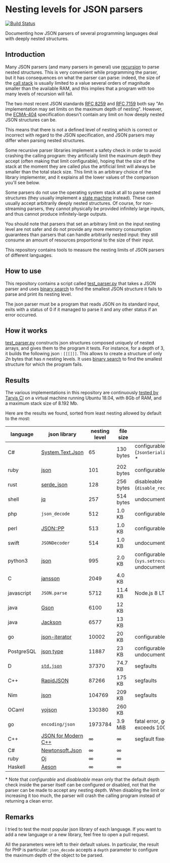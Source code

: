 # Nesting levels for JSON parsers
[![Build Status](https://travis-ci.org/lovasoa/bad_json_parsers.svg?branch=master)](https://travis-ci.org/lovasoa/bad_json_parsers)

Documenting how JSON parsers of several programming languages deal with deeply nested structures.

## Introduction

Many JSON parsers (and many parsers in general) use [recursion](https://en.wikipedia.org/wiki/Recursion_(computer_science))
to parse nested structures.
This is very convenient while programming the parser, but it has consequences on what the parser can parse:
indeed, the size of the [call stack](https://en.wikipedia.org/wiki/Call_stack) is usually limited to a value several orders of magnitude smaller
than the available RAM, and this implies that a program with too many levels of recursion will fail.

The two most recent JSON standards [RFC 8259](https://tools.ietf.org/html/rfc8259) and [RFC 7159](https://tools.ietf.org/html/rfc7159) both say "An implementation may set limits on the maximum depth of nesting". 
However, the [ECMA-404](http://www.ecma-international.org/publications/files/ECMA-ST/ECMA-404.pdf) specification
doesn't contain any limit on how deeply nested JSON structures can be. 

This means that there is not a defined level of nesting which is correct or incorrect with regard to the JSON specification, and JSON parsers may differ when parsing nested structures.

Some recursive parser libraries implement a safety check in order to avoid crashing the calling program:
they artificially limit the maximum depth they accept (often making that limit configurable),
hoping that the size of the stack at the moment they are called plus the artificial limit will always be smaller than the total stack size.
This limit is an arbitrary choice of the library implementer, and it explains all the lower values of the comparison you'll see below.

Some parsers do not use the operating system stack at all to parse nested structures
(they usually implement a [state machine](https://en.wikipedia.org/wiki/Finite-state_machine) instead).
These can usually accept arbitrarily deeply nested structures.
Of course, for non-streaming parsers, they cannot physically be provided infinitely large inputs,
and thus cannot produce infinitely-large outputs.

You should note that parsers that set an arbitrary limit on the input nesting level are not safer
and do not provide any more memory consumption guarantees than parsers that can handle arbitrarily nested input:
they still consume an amount of resources proportional to the size of their input. 

This repository contains tools to measure the nesting limits of JSON parsers of different languages.

## How to use

This repository contains a script called [test_parser.py](test_parser.py)
that takes a JSON parser and uses [binary search](https://en.wikipedia.org/wiki/Binary_search_algorithm)
to find the smallest JSON structure it fails to parse and print its nesting level.

The json parser must be a program that reads JSON on its standard input,
exits with a status of 0 if it managed to parse it and any other status if an error occurred.

## How it works

[test_parser.py](test_parser.py) constructs json structures composed uniquely of nested arrays,
and gives them to the program it tests.
For instance, for a depth of 3, it builds the following json : `[[[]]]`.
This allows to create a structure of only *2n* bytes that has *n* nesting levels.
It uses [binary search](https://en.wikipedia.org/wiki/Binary_search_algorithm)
to find the smallest structure for which the program fails.

## Results

The various implementations in this repository are continuously
[tested by Tarvis CI](https://travis-ci.org/lovasoa/bad_json_parsers)
on a virtual machine running Ubuntu 18.04, with 8Gb of RAM,
and a maximum stack size of 8.192 Mb.

Here are the results we found, sorted from least nesting allowed by default to the most:

language        | json library                                                | nesting level | file size     | notes                         |
----------------| ----------------------------------------------------------- | ------------- | ------------- | ----
C#              | [System.Text.Json](https://docs.microsoft.com/en-us/dotnet/api/system.text.json) | 65 | 130 bytes | configurable (`JsonSerializerOptions.MaxDepth`) *
ruby            | [json](https://rubygems.org/gems/json/versions/1.8.3)       | 101           | 202 bytes     | configurable (`:max_nesting`) *
rust            | [serde\_json](https://docs.serde.rs/serde_json/)            | 128           | 256 bytes     | disableable (`disable_recursion_limit`) *
shell           | [jq](https://stedolan.github.io/jq/)                        | 257           | 514 bytes     | undocumented
php             | `json_decode`                                               | 512           | 1.0 KB    | configurable (`$depth`) *
perl            | [JSON::PP](https://perldoc.perl.org/JSON/PP.html)           | 513           | 1.0 KB    | configurable (`max_depth`) *
swift           | `JSONDecoder`                                               | 514           | 1.0 KB        | undocumented
python3         | [json](https://docs.python.org/3/library/json.html)         | 995           | 2.0 KB        | configurable (`sys.setrecursionlimit`) \*, undocumented
C               | [jansson](https://jansson.readthedocs.io/)                  | 2049          | 4.0 KB        |
javascript      | `JSON.parse`                                                | 5712          | 11.4 KB       | Node.js 8 LTS
java            | [Gson](https://github.com/google/gson)                      | 6100          | 12   KB       |
java            | [Jackson](https://github.com/FasterXML/jackson-core)        | 6577          | 13   KB       |
go              | [json-iterator](https://github.com/json-iterator/go)        | 10002         | 20   KB       | configurable (`Config.MaxDepth`) \*
PostgreSQL      | [json type](//postgresql.org/docs/10/datatype-json.html)    | 11887         | 23   KB       | configurable (`max_stack_depth`), undocumented
D               | [`std.json`](https://dlang.org/phobos/std_json.html)        | 37370         | 74.7 KB       | segfaults
C++             | [RapidJSON](http://rapidjson.org/)                          | 87266         | 175 KB        | segfaults
Nim             | [json](https://nim-lang.org/docs/json.html)                 | 104769        | 209 KB        | segfaults
OCaml           | [yojson](https://github.com/ocaml-community/yojson)         | 130380        | 260 KB        |
go              | `encoding/json`                                             | 1973784       | 3.9 MiB       | fatal error, goroutine stack exceeds 1000000000-byte limit
C++             | [JSON for Modern C++](https://github.com/nlohmann/json)     | ∞             | ∞             | segfault fixed in v3.7.2
C#              | [Newtonsoft.Json](https://www.newtonsoft.com/json)          | ∞             | ∞             |
ruby            | [Oj](https://github.com/ohler55/oj)                         | ∞             | ∞             |
Haskell         | [Aeson](https://hackage.haskell.org/package/aeson)          | ∞             | ∞             |

\* Note that *configurable* and *disableable* mean only that the default depth check inside the parser itself can be configured or disabled, not that the parser can be made to accept any nesting depth. When disabling the limit or increasing it too much, the parser will crash the calling program instead of returning a clean error. 

## Remarks

I tried to test the most popular json library of each language. If you want to add a new language or a new library,
feel free to open a pull request.

All the parameters were left to their default values. In particular, the result
for PHP is particular: `json_decode` accepts a `depth` parameter to configure
the maximum depth of the object to be parsed.

